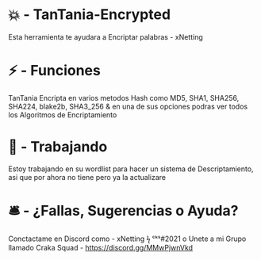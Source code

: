 # 💥 - TanTania-Encrypted

Esta herramienta te ayudara a Encriptar palabras - xNetting

# ⚡ - Funciones

TanTania Encripta en varios metodos Hash como MD5, SHA1, SHA256, SHA224, blake2b, SHA3_256 & en una de sus opciones podras ver todos los Algoritmos de Encriptamiento

# 🌌 - Trabajando

Estoy trabajando en su wordlist para hacer un sistema de Descriptamiento, asi que por ahora no tiene pero ya la actualizare

# 🛎 - ¿Fallas, Sugerencias o Ayuda?

Conctactame en Discord como - xNetting ϟ ᶜᵏˢ#2021 o Unete a mi Grupo llamado Craka Squad - https://discord.gg/MMwPjwnVkd 
